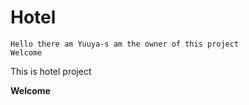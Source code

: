 # Hotel
```
Hello there am Yuuya-s am the owner of this project
Welcome
```
This is hotel project

**Welcome**
